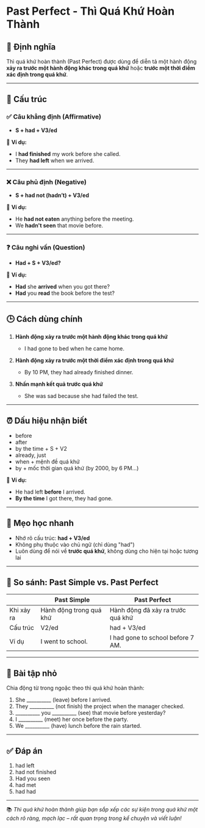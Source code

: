 # Past Perfect - Thì Quá Khứ Hoàn Thành

## 📌 Định nghĩa
Thì quá khứ hoàn thành (Past Perfect) được dùng để diễn tả một hành động **xảy ra trước một hành động khác trong quá khứ** hoặc **trước một thời điểm xác định trong quá khứ**.

---

## 🧱 Cấu trúc

### ✅ Câu khẳng định (Affirmative)
- **S + had + V3/ed**

📌 **Ví dụ:**
- I **had finished** my work before she called.  
- They **had left** when we arrived.

---

### ❌ Câu phủ định (Negative)
- **S + had not (hadn’t) + V3/ed**

📌 **Ví dụ:**
- He **had not eaten** anything before the meeting.  
- We **hadn't seen** that movie before.

---

### ❓ Câu nghi vấn (Question)
- **Had + S + V3/ed?**

📌 **Ví dụ:**
- **Had** she **arrived** when you got there?  
- **Had** you **read** the book before the test?

---

## 🕒 Cách dùng chính

1. **Hành động xảy ra trước một hành động khác trong quá khứ**
   - I had gone to bed when he came home.

2. **Hành động xảy ra trước một thời điểm xác định trong quá khứ**
   - By 10 PM, they had already finished dinner.

3. **Nhấn mạnh kết quả trước quá khứ**
   - She was sad because she had failed the test.

---

## ⏰ Dấu hiệu nhận biết

- before  
- after  
- by the time + S + V2  
- already, just  
- when + mệnh đề quá khứ  
- by + mốc thời gian quá khứ (by 2000, by 6 PM...)

📌 **Ví dụ:**
- He had left **before** I arrived.  
- **By the time** I got there, they had gone.

---

## 🧠 Mẹo học nhanh

- Nhớ rõ cấu trúc: **had + V3/ed**  
- Không phụ thuộc vào chủ ngữ (chỉ dùng "had")  
- Luôn dùng để nói về **trước quá khứ**, không dùng cho hiện tại hoặc tương lai

---

## 🔁 So sánh: Past Simple vs. Past Perfect

|                           | Past Simple                      | Past Perfect                           |
|---------------------------|-----------------------------------|-----------------------------------------|
| Khi xảy ra                | Hành động trong quá khứ          | Hành động đã xảy ra trước quá khứ       |
| Cấu trúc                  | V2/ed                            | had + V3/ed                             |
| Ví dụ                     | I went to school.                | I had gone to school before 7 AM.      |

---

## 🧪 Bài tập nhỏ

Chia động từ trong ngoặc theo thì quá khứ hoàn thành:

1. She __________ (leave) before I arrived.  
2. They __________ (not finish) the project when the manager checked.  
3. __________ you __________ (see) that movie before yesterday?  
4. I __________ (meet) her once before the party.  
5. We __________ (have) lunch before the rain started.

---

## ✅ Đáp án

1. had left  
2. had not finished  
3. Had you seen  
4. had met  
5. had had

---

📚 *Thì quá khứ hoàn thành giúp bạn sắp xếp các sự kiện trong quá khứ một cách rõ ràng, mạch lạc – rất quan trọng trong kể chuyện và viết luận!*
